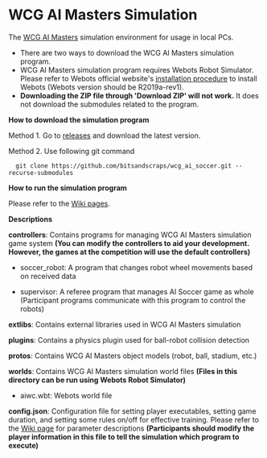 # WCG AI Masters Simulation

The [WCG AI Masters](https://www.wcg.com/new-horizons/view/AI-Masters) simulation environment for usage in local PCs.

- There are two ways to download the WCG AI Masters simulation program.
- WCG AI Masters simulation program requires Webots Robot Simulator. Please refer to Webots official website's [installation procedure](https://www.cyberbotics.com/doc/guide/installation-procedure) to install Webots (Webots version should be R2019a-rev1).
- **Downloading the ZIP file through 'Download ZIP' will not work.** It does not download the submodules related to the program.

**How to download the simulation program**

Method 1. Go to [releases](https://github.com/wcgaimasters/wcg_ai_soccer/releases) and download the latest version.

Method 2. Use following git command

      git clone https://github.com/bitsandscraps/wcg_ai_soccer.git --recurse-submodules

**How to run the simulation program**

Please refer to the [Wiki pages](https://github.com/wcgaimasters/WCG-AI-MASTERS-Manual/wiki).

**Descriptions**

**controllers**: Contains programs for managing WCG AI Masters simulation game system **(You can modify the controllers to aid your development. However, the games at the competition will use the default controllers)**

- soccer_robot: A program that changes robot wheel movements based on received data

- supervisor: A referee program that manages AI Soccer game as whole (Participant programs communicate with this program to control the robots)

**extlibs**: Contains external libraries used in WCG AI Masters simulation

**plugins**: Contains a physics plugin used for ball-robot collision detection

**protos**: Contains WCG AI Masters object models (robot, ball, stadium, etc.)

**worlds**: Contains WCG AI Masters simulation world files **(Files in this directory can be run using Webots Robot Simulator)**

- aiwc.wbt: Webots world file

**config.json**: Configuration file for setting player executables, setting game duration, and setting some rules on/off for effective training. Please refer to the [Wiki page](https://github.com/wcgaimasters/WCG-AI-MASTERS-Manual/wiki/How-to-use-local-PC-simulation-program) for parameter descriptions **(Participants should modify the player information in this file to tell the simulation which program to execute)**
